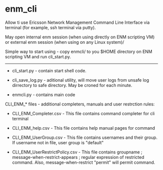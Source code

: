 # enm_cli
Allow ti use Ericsson Network Management Command Line Interface via terminal (for example, ssh terminal via putty).

May open internal enm session (when using directly on ENM scripting VM) or external enm session (when using on any Linux system)/

Simple way to start using - copy enmcli/ to you $HOME directory on ENM scripting VM and run cli_start.py.


____________________________________________________

- cli_start.py - contain start shell code.

- cli_save_log.py - aditional utility, will move user logs from unsafe log dirrectory to safe directory. May be croned for each minute.

- enmcli.py - contains main code

CLI_ENM_* files - additional completers, manuals and user restrction rules:

- CLI_ENM_Completer.csv - This file contains command completer for cli terminal

- CLI_ENM_help.csv - This file contains help manual pages for command

- CLI_ENM_UserGroup.csv - This file contains usernames and their group. If username not in file, user group is "default" 

- CLI_ENM_UserRestrictPolicy.csv - This file contains groupname ; message-when-restrict-appears ; regular expression of restricted command. Also, message-when-restrict "permit" will permit command.
